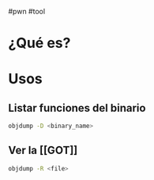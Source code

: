 #pwn #tool 

# ¿Qué es?

# Usos

## Listar funciones del binario

```bash
objdump -D <binary_name>
```

## Ver la [[GOT]]

```bash
objdump -R <file>
```
